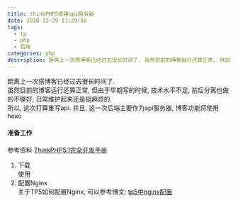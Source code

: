 ```yaml
---
title: thinkPHP5搭建api服务器
date: 2018-12-29 11:29:56
tags:
  - tp
  - php
  - 后端
categories: php
description: 距离上一次搭博客已经过去很长时间了. 虽然目前的博客运行还算正常, 但由于早期写的时候, 技术水平不足, 前后分离也做的不够好, 日常维护起来还是挺麻烦的. 所以, 这次打算重写api. 并且, 这一次后端主要作为api服务器, 博客功能将使用 hexo
---
```

距离上一次搭博客已经过去很长时间了.   
虽然目前的博客运行还算正常, 但由于早期写的时候, 技术水平不足, 前后分离也做的不够好, 日常维护起来还是挺麻烦的.  
所以, 这次打算重写api. 并且, 这一次后端主要作为api服务器, 博客功能将使用 hexo
<!-- more -->
#### 准备工作
参考资料
[ThinkPHP5.1完全开发手册](https://www.kancloud.cn/manual/thinkphp5_1)
1. 下载  
使用
2. 配置Nginx  
关于TP5如何配置Nginx, 可以参考博文: [tp5中nginx配置](https://www.cnblogs.com/mracale/p/9115872.html#)  
